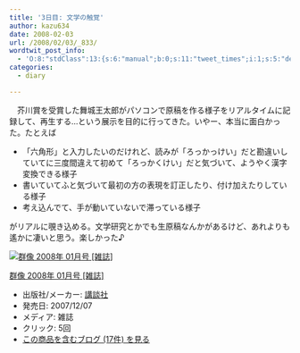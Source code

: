 ```yaml
---
title: '3日目: 文学の触覚'
author: kazu634
date: 2008-02-03
url: /2008/02/03/_833/
wordtwit_post_info:
  - 'O:8:"stdClass":13:{s:6:"manual";b:0;s:11:"tweet_times";i:1;s:5:"delay";i:0;s:7:"enabled";i:1;s:10:"separation";s:2:"60";s:7:"version";s:3:"3.7";s:14:"tweet_template";b:0;s:6:"status";i:2;s:6:"result";a:0:{}s:13:"tweet_counter";i:2;s:13:"tweet_log_ids";a:1:{i:0;i:3675;}s:9:"hash_tags";a:0:{}s:8:"accounts";a:1:{i:0;s:7:"kazu634";}}'
categories:
  - diary

---
```

<div class="section">
<p>
    　芥川賞を受賞した舞城王太郎がパソコンで原稿を作る様子をリアルタイムに記録して、再生する…という展示を目的に行ってきた。いやー、本当に面白かった。たとえば
</p>
  
<ul>
<li>
      「六角形」と入力したいのだけれど、読みが「ろっかっけい」だと勘違いしていてに三度間違えて初めて「ろっかくけい」だと気づいて、ようやく漢字変換できる様子
</li>
<li>
      書いていてふと気づいて最初の方の表現を訂正したり、付け加えたりしている様子
</li>
<li>
      考え込んでて、手が動いていないで滞っている様子
</li>
</ul>
  
<p>
    がリアルに覗き込める。文学研究とかでも生原稿なんかがあるけど、あれよりも遙かに凄いと思う。楽しかった♪
</p>
  
<div class="hatena-asin-detail">
<a href="http://www.amazon.co.jp/dp/B0010A7DI6/?tag=hatena_st1-22&ascsubtag=d-7ibv" onclick="__gaTracker('send', 'event', 'outbound-article', 'http://www.amazon.co.jp/dp/B0010A7DI6/?tag=hatena_st1-22&ascsubtag=d-7ibv', '');"><img src="https://images-na.ssl-images-amazon.com/images/I/51sJ3acP8-L._SL160_.jpg" class="hatena-asin-detail-image" alt="群像 2008年 01月号 [雑誌]" title="群像 2008年 01月号 [雑誌]" /></a></p> 
    
<div class="hatena-asin-detail-info">
<p class="hatena-asin-detail-title">
<a href="http://www.amazon.co.jp/dp/B0010A7DI6/?tag=hatena_st1-22&ascsubtag=d-7ibv" onclick="__gaTracker('send', 'event', 'outbound-article', 'http://www.amazon.co.jp/dp/B0010A7DI6/?tag=hatena_st1-22&ascsubtag=d-7ibv', '群像 2008年 01月号 [雑誌]');">群像 2008年 01月号 [雑誌]</a>
</p>
      
<ul>
<li>
<span class="hatena-asin-detail-label">出版社/メーカー:</span> <a href="http://d.hatena.ne.jp/keyword/%B9%D6%C3%CC%BC%D2" onclick="__gaTracker('send', 'event', 'outbound-article', 'http://d.hatena.ne.jp/keyword/%B9%D6%C3%CC%BC%D2', '講談社');" class="keyword">講談社</a>
</li>
<li>
<span class="hatena-asin-detail-label">発売日:</span> 2007/12/07
</li>
<li>
<span class="hatena-asin-detail-label">メディア:</span> 雑誌
</li>
<li>
<span class="hatena-asin-detail-label">クリック</span>: 5回
</li>
<li>
<a href="http://d.hatena.ne.jp/asin/B0010A7DI6" onclick="__gaTracker('send', 'event', 'outbound-article', 'http://d.hatena.ne.jp/asin/B0010A7DI6', 'この商品を含むブログ (17件) を見る');" target="_blank">この商品を含むブログ (17件) を見る</a>
</li>
</ul>
</div>
    
<div class="hatena-asin-detail-foot">
</div>
</div>
</div>
